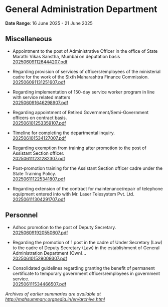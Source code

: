 # General Administration Department

**Date Range**: 16 June 2025 - 21 June 2025


## Miscellaneous
- Appointment to the post of Administrative Officer in the office of State Marathi Vikas Sanstha, Mumbai on deputation basis\
  [202506091126444207.pdf](https://gr.maharashtra.gov.in/Site/Upload/Government%20Resolutions/English/202506091126444207.pdf)

- Regarding provision of services of officers/employees of the ministerial cadre for the work of the Sixth Maharashtra Finance Commission.\
  [202506091131251607.pdf](https://gr.maharashtra.gov.in/Site/Upload/Government%20Resolutions/English/202506091131251607.pdf)

- Regarding implementation of 150-day service worker program in line with service related matters\
  [202506091646298907.pdf](https://gr.maharashtra.gov.in/Site/Upload/Government%20Resolutions/English/202506091646298907.pdf)

- Regarding appointment of Retired Government/Semi-Government officers on contract basis.\
  [202506101253359107.pdf](https://gr.maharashtra.gov.in/Site/Upload/Government%20Resolutions/English/202506101253359107.pdf)

- Timeline for completing the departmental inquiry.\
  [202506101534127007.pdf](https://gr.maharashtra.gov.in/Site/Upload/Government%20Resolutions/English/202506101534127007.pdf)

- Regarding exemption from training after promotion to the post of Assistant Section officer.\
  [202506111231282307.pdf](https://gr.maharashtra.gov.in/Site/Upload/Government%20Resolutions/English/202506111231282307.pdf)

- Post-promotion training for the Assistant Section officer cadre under the State Training Policy.\
  [202506111225341807.pdf](https://gr.maharashtra.gov.in/Site/Upload/Government%20Resolutions/English/202506111225341807.pdf)

- Regarding extension of the contract for maintenance/repair of telephone equipment entered into with Mr. Laser Telesystem Pvt. Ltd.\
  [202506111304291707.pdf](https://gr.maharashtra.gov.in/Site/Upload/Government%20Resolutions/English/202506111304291707.pdf)

## Personnel
- Adhoc promotion to the post of Deputy Secretary.\
  [202506091920550607.pdf](https://gr.maharashtra.gov.in/Site/Upload/Government%20Resolutions/English/202506091920550607.pdf)

- Regarding the promotion of 1 post in the cadre of Under Secretary (Law) to the cadre of Deputy Secretary (Law) in the establishment of General Administration Department (Own)...\
  [202506101529009307.pdf](https://gr.maharashtra.gov.in/Site/Upload/Government%20Resolutions/English/202506101529009307.pdf)

- Consolidated guidelines regarding granting the benefit of permanent certificate to temporary government officers/employees in government service.\
  [202506111534466507.pdf](https://gr.maharashtra.gov.in/Site/Upload/Government%20Resolutions/English/202506111534466507.pdf)


*Archives of earlier summaries are available at http://mahsummary.orgpedia.in/en/archive.html*